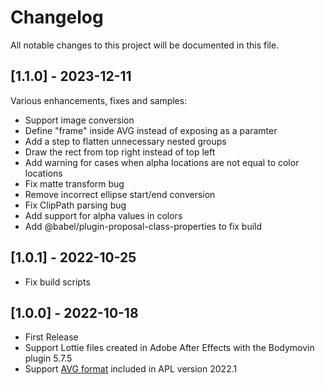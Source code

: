# Changelog
All notable changes to this project will be documented in this file.

## [1.1.0] - 2023-12-11
Various enhancements, fixes and samples:
- Support image conversion
- Define "frame" inside AVG instead of exposing as a paramter
- Add a step to flatten unnecessary nested groups
- Draw the rect from top right instead of top left
- Add warning for cases when alpha locations are not equal to color locations
- Fix matte transform bug
- Remove incorrect ellipse start/end conversion
- Fix ClipPath parsing bug
- Add support for alpha values in colors
- Add @babel/plugin-proposal-class-properties to fix build

## [1.0.1] - 2022-10-25
- Fix build scripts

## [1.0.0] - 2022-10-18
- First Release
- Support Lottie files created in Adobe After Effects with the Bodymovin plugin 5.7.5
- Support [AVG format](https://developer.amazon.com/en-US/docs/alexa/alexa-presentation-language/apl-avg-format.html) included in APL version 2022.1
